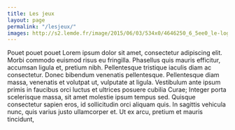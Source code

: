 ```yaml
---
title: Les jeux
layout: page
permalink: "/lesjeux/"
images: http://s2.lemde.fr/image/2015/06/03/534x0/4646250_6_5ee0_le-logo-de-steam-la-toute-puissante-plateforme_9ff558f221b7c68ce1e8246ba501f4a4.png
---
```




Pouet pouet pouet
Lorem ipsum dolor sit amet, consectetur adipiscing elit. Morbi commodo euismod risus eu fringilla. Phasellus quis mauris efficitur, accumsan ligula et, pretium nibh. Pellentesque tristique iaculis diam ac consectetur. Donec bibendum venenatis pellentesque. Pellentesque diam massa, venenatis et volutpat ut, vulputate at ligula. Vestibulum ante ipsum primis in faucibus orci luctus et ultrices posuere cubilia Curae; Integer porta scelerisque massa, sit amet molestie ipsum tempus sed. Quisque consectetur sapien eros, id sollicitudin orci aliquam quis. In sagittis vehicula nunc, quis varius justo ullamcorper et. Ut ex arcu, pretium et mauris tincidunt,

